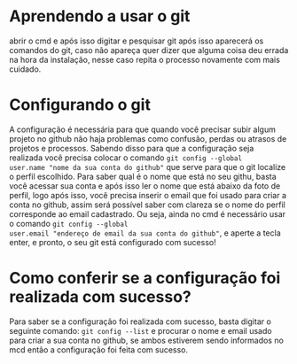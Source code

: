 # Aprendendo a usar o git

abrir o cmd e após isso digitar e pesquisar git
após isso aparecerá os comandos do git, caso não apareça quer dizer que alguma coisa deu errada na hora da instalação, nesse caso repita o processo novamente com mais cuidado.

# Configurando o git

A configuração é necessária para que quando você precisar subir algum projeto no github não haja problemas como confusão, perdas ou atrasos de projetos e processos. Sabendo disso para que a configuração seja realizada você precisa colocar o comando <code>git config --global user.name "nome da sua conta do github"</code> que serve para que o git localize o perfil escolhido. Para saber qual é o nome que está no seu githu, basta você acessar sua conta e após isso ler o nome que está abaixo da foto de perfil, logo após isso, você precisa inserir o email que foi usado para criar a conta no github, assim será possível saber com clareza se o nome do perfil corresponde ao email cadastrado. Ou seja, ainda no cmd é necessário usar o comando <code>git config --global user.email "endereço de email da sua conta do github"</code>, e aperte a tecla enter, e pronto, o seu git está configurado com sucesso!

# Como conferir se a configuração foi realizada com sucesso?

Para saber se a configuração foi realizada com sucesso, basta digitar o seguinte comando: <code>git config --list</code> e procurar o nome e email usado para criar a sua conta no github, se ambos estiverem sendo informados no mcd então a configuração foi feita com sucesso.